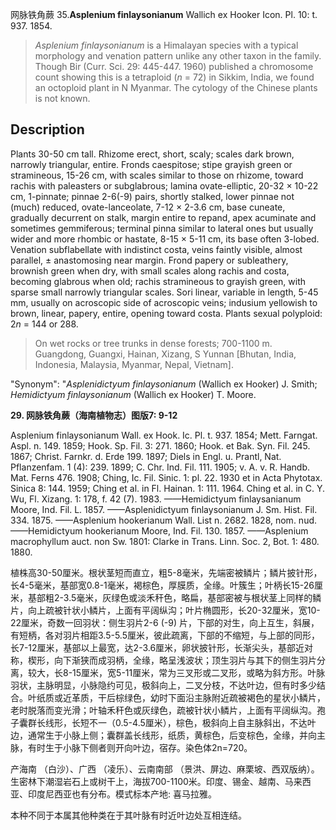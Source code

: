 网脉铁角蕨
35.**Asplenium finlaysonianum** Wallich ex Hooker Icon. Pl. 10: t. 937. 1854.

> *Asplenium finlaysonianum* is a Himalayan species with a typical morphology and venation pattern unlike any other taxon in the family. Though Bir (Curr. Sci. 29: 445-447. 1960) published a chromosome count showing this is a tetraploid (*n* = 72) in Sikkim, India, we found an octoploid plant in N Myanmar. The cytology of the Chinese plants is not known.


## Description
Plants 30-50 cm tall. Rhizome erect, short, scaly; scales dark brown, narrowly triangular, entire. Fronds caespitose; stipe grayish green or stramineous, 15-26 cm, with scales similar to those on rhizome, toward rachis with paleasters or subglabrous; lamina ovate-elliptic, 20-32 × 10-22 cm, 1-pinnate; pinnae 2-6(-9) pairs, shortly stalked, lower pinnae not (much) reduced, ovate-lanceolate, 7-12 × 2-3.6 cm, base cuneate, gradually decurrent on stalk, margin entire to repand, apex acuminate and sometimes gemmiferous; terminal pinna similar to lateral ones but usually wider and more rhombic or hastate, 8-15 × 5-11 cm, its base often 3-lobed. Venation subflabellate with indistinct costa, veins faintly visible, almost parallel, ± anastomosing near margin. Frond papery or subleathery, brownish green when dry, with small scales along rachis and costa, becoming glabrous when old; rachis stramineous to grayish green, with sparse small narrowly triangular scales. Sori linear, variable in length, 5-45 mm, usually on acroscopic side of acroscopic veins; indusium yellowish to brown, linear, papery, entire, opening toward costa. Plants sexual polyploid: 2*n* = 144 or 288.


> On wet rocks or tree trunks in dense forests; 700-1100 m. Guangdong, Guangxi, Hainan, Xizang, S Yunnan [Bhutan, India, Indonesia, Malaysia, Myanmar, Nepal, Vietnam].

  "Synonym": "*Asplenidictyum finlaysonianum* (Wallich ex Hooker) J. Smith; *Hemidictyum finlaysonianum* (Wallich ex Hooker) T. Moore.

**29. 网脉铁角蕨（海南植物志）图版7: 9-12**

Asplenium finlaysonianum Wall. ex Hook. Ic. Pl. t. 937. 1854; Mett. Farngat. Aspl. n. 149. 1859; Hook. Sp. Fil. 3: 271. 1860; Hook. et Bak. Syn. Fil. 245. 1867; Christ. Farnkr. d. Erde 199. 1897; Diels in Engl. u. Prantl, Nat. Pflanzenfam. 1 (4): 239. 1899; C. Chr. Ind. Fil. 111. 1905; v. A. v. R. Handb. Mat. Ferns 476. 1908; Ching, Ic. Fil. Sinic. 1: pl. 22. 1930 et in Acta Phytotax. Sinica 8: 144. 1959; Ching et al. in Fl. Hainan. 1: 111. 1964. Ching et al. in C. Y. Wu, Fl. Xizang. 1: 178, f. 42 (7). 1983. ——Hemidictyum finlaysanianum Moore, Ind. Fil. L. 1857. ——Asplenidictyum finlaysonianum J. Sm. Hist. Fil. 334. 1875. ——Asplenium hookerianum Wall. List n. 2682. 1828, nom. nud.——Hemidictyum hookerianum Moore, Ind. Fil. 130. 1857. ——Asplenium macrophyllum auct. non Sw. 1801: Clarke in Trans. Linn. Soc. 2, Bot. 1: 480. 1880.

植株高30-50厘米。根状茎短而直立，粗5-8毫米，先端密被鳞片；鳞片披针形，长4-5毫米，基部宽0.8-1毫米，褐棕色，厚膜质，全缘。叶簇生；叶柄长15-26厘米，基部粗2-3.5毫米，灰绿色或淡禾秆色，略扁，基部密被与根状茎上同样的鳞片，向上疏被针状小鳞片，上面有平阔纵沟；叶片椭圆形，长20-32厘米，宽10-22厘米，奇数一回羽状：侧生羽片2-6 (-9) 片，下部的对生，向上互生，斜展，有短柄，各对羽片相距3.5-5.5厘米，彼此疏离，下部的不缩短，与上部的同形，长7-12厘米，基部以上最宽，达2-3.6厘米，卵状披针形，长渐尖头，基部近对称，楔形，向下渐狭而成羽柄，全缘，略呈浅波状；顶生羽片与其下的侧生羽片分离，较大，长8-15厘米，宽5-11厘米，常为三叉形或二叉形，或略为斜方形。叶脉羽状，主脉明显，小脉隐约可见，极斜向上，二叉分枝，不达叶边，但有时多少结合。叶纸质或近革质，干后棕绿色，幼时下面沿主脉附近疏被褐色的星状小鳞片，老时脱落而变光滑；叶轴禾秆色或灰绿色，疏被针状小鳞片，上面有平阔纵沟。孢子囊群长线形，长短不一（0.5-4.5厘米），棕色，极斜向上自主脉斜出，不达叶边，通常生于小脉上侧；囊群盖长线形，纸质，黄棕色，后变棕色，全缘，并向主脉，有时生于小脉下侧者则开向叶边，宿存。染色体2n=720。

产海南 （白沙）、广西 （凌乐）、云南南部 （景洪、屏边、麻栗坡、西双版纳）。生密林下潮湿岩石上或树干上，海拔700-1100米。印度、锡金、越南、马来西亚、印度尼西亚也有分布。模式标本产地: 喜马拉雅。

本种不同于本属其他种类在于其叶脉有时近叶边处互相连结。
